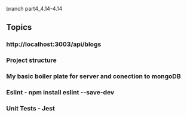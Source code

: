 branch part4_4.14-4.14

## Topics

### http://localhost:3003/api/blogs

### Project structure

### My basic boiler plate for server and conection to mongoDB

### Eslint - npm install eslint --save-dev

### Unit Tests - Jest

